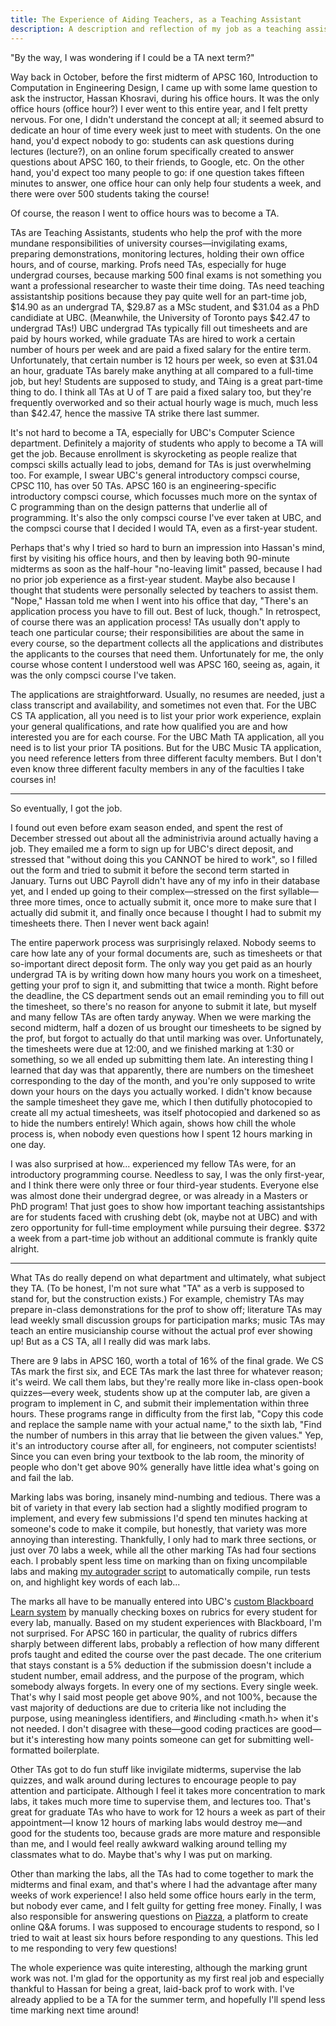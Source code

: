 ```yaml
---
title: The Experience of Aiding Teachers, as a Teaching Assistant
description: A description and reflection of my job as a teaching assistant for UBC's APSC160 course in a 2016 March blog post.
---
```


"By the way, I was wondering if I could be a TA next term?"

Way back in October, before the first midterm of APSC 160, Introduction to Computation in Engineering Design, I came up with some lame question to ask the instructor, Hassan Khosravi, during his office hours. It was the only office hours (office hour?) I ever went to this entire year, and I felt pretty nervous. For one, I didn't understand the concept at all; it seemed absurd to dedicate an hour of time every week just to meet with students. On the one hand, you'd expect nobody to go: students can ask questions during lectures (lecture?), on an online forum specifically created to answer questions about APSC 160, to their friends, to Google, etc. On the other hand, you'd expect too many people to go: if one question takes fifteen minutes to answer, one office hour can only help four students a week, and there were over 500 students taking the course!

Of course, the reason I went to office hours was to become a TA.

<!--more-->

TAs are Teaching Assistants, students who help the prof with the more mundane responsibilities of university courses—invigilating exams, preparing demonstrations, monitoring lectures, holding their own office hours, and of course, marking. Profs need TAs, especially for huge undergrad courses, because marking 500 final exams is not something you want a professional researcher to waste their time doing. TAs need teaching assistantship positions because they pay quite well for an part-time job, $14.90 as an undergrad TA, $29.87 as a MSc student, and $31.04 as a PhD candidiate at UBC. (Meanwhile, the University of Toronto pays $42.47 to undergrad TAs!) UBC undergrad TAs typically fill out timesheets and are paid by hours worked, while graduate TAs are hired to work a certain number of hours per week and are paid a fixed salary for the entire term. Unfortunately, that certain number is 12 hours per week, so even at $31.04 an hour, graduate TAs barely make anything at all compared to a full-time job, but hey! Students are supposed to study, and TAing is a great part-time thing to do. I think all TAs at U of T are paid a fixed salary too, but they're frequently overworked and so their actual hourly wage is much, much less than $42.47, hence the massive TA strike there last summer.

It's not hard to become a TA, especially for UBC's Computer Science department. Definitely a majority of students who apply to become a TA will get the job. Because enrollment is skyrocketing as people realize that compsci skills actually lead to jobs, demand for TAs is just overwhelming too. For example, I swear UBC's general introductory compsci course, CPSC 110, has over 50 TAs. APSC 160 is an engineering-specific introductory compsci course, which focusses much more on the syntax of C programming than on the design patterns that underlie all of programming. It's also the only compsci course I've ever taken at UBC, and the compsci course that I decided I would TA, even as a first-year student.

Perhaps that's why I tried so hard to burn an impression into Hassan's mind, first by visiting his office hours, and then by leaving both 90-minute midterms as soon as the half-hour "no-leaving limit" passed, because I had no prior job experience as a first-year student. Maybe also because I thought that students were personally selected by teachers to assist them. "Nope," Hassan told me when I went into his office that day, "There's an application process you have to fill out. Best of luck, though." In retrospect, of course there was an application process! TAs usually don't apply to teach one particular course; their responsibilities are about the same in every course, so the department collects all the applications and distributes the applicants to the courses that need them. Unfortunately for me, the only course whose content I understood well was APSC 160, seeing as, again, it was the only compsci course I've taken.

The applications are straightforward. Usually, no resumes are needed, just a class transcript and availability, and sometimes not even that. For the UBC CS TA application, all you need is to list your prior work experience, explain your general qualifications, and rate how qualified you are and how interested you are for each course. For the UBC Math TA application, all you need is to list your prior TA positions. But for the UBC Music TA application, you need reference letters from three different faculty members. But I don't even know three different faculty members in any of the faculties I take courses in!

<hr />

So eventually, I got the job.

I found out even before exam season ended, and spent the rest of December stressed out about all the administrivia around actually having a job. They emailed me a form to sign up for UBC's direct deposit, and stressed that "without doing this you CANNOT be hired to work", so I filled out the form and tried to submit it before the second term started in January. Turns out UBC Payroll didn't have any of my info in their database yet, and I ended up going to their complex—stressed on the first syllable—three more times, once to actually submit it, once more to make sure that I actually did submit it, and finally once because I thought I had to submit my timesheets there. Then I never went back again!

The entire paperwork process was surprisingly relaxed. Nobody seems to care how late any of your formal documents are, such as timesheets or that so-important direct deposit form. The only way you get paid as an hourly undergrad TA is by writing down how many hours you work on a timesheet, getting your prof to sign it, and submitting that twice a month. Right before the deadline, the CS department sends out an email reminding you to fill out the timesheet, so there's no reason for anyone to submit it late, but myself and many fellow TAs are often tardy anyway. When we were marking the second midterm, half a dozen of us brought our timesheets to be signed by the prof, but forgot to actually do that until marking was over. Unfortunately, the timesheets were due at 12:00, and we finished marking at 1:30 or something, so we all ended up submitting them late. An interesting thing I learned that day was that apparently, there are numbers on the timesheet corresponding to the day of the month, and you're only supposed to write down your hours on the days you actually worked. I didn't know because the sample timesheet they gave me, which I then dutifully photocopied to create all my actual timesheets, was itself photocopied and darkened so as to hide the numbers entirely! Which again, shows how chill the whole process is, when nobody even questions how I spent 12 hours marking in one day.

I was also surprised at how... experienced my fellow TAs were, for an introductory programming course. Needless to say, I was the only first-year, and I think there were only three or four third-year students. Everyone else was almost done their undergrad degree, or was already in a Masters or PhD program! That just goes to show how important teaching assistantships are for students faced with crushing debt (ok, maybe not at UBC) and with zero opportunity for full-time employment while pursuing their degree. $372 a week from a part-time job without an additional commute is frankly quite alright.

<hr />

What TAs do really depend on what department and ultimately, what subject they TA. (To be honest, I'm not sure what "TA" as a verb is supposed to stand for, but the construction exists.) For example, chemistry TAs may prepare in-class demonstrations for the prof to show off; literature TAs may lead weekly small discussion groups for participation marks; music TAs may teach an entire musicianship course without the actual prof ever showing up! But as a CS TA, all I really did was mark labs.

There are 9 labs in APSC 160, worth a total of 16% of the final grade. We CS TAs mark the first six, and ECE TAs mark the last three for whatever reason; it's weird. We call them labs, but they're really more like in-class open-book quizzes—every week, students show up at the computer lab, are given a program to implement in C, and submit their implementation within three hours. These programs range in difficulty from the first lab, "Copy this code and replace the sample name with your actual name," to the sixth lab, "Find the number of numbers in this array that lie between the given values." Yep, it's an introductory course after all, for engineers, not computer scientists! Since you can even bring your textbook to the lab room, the minority of people who don't get above 90% generally have little idea what's going on and fail the lab.

Marking labs was boring, insanely mind-numbing and tedious. There was a bit of variety in that every lab section had a slightly modified program to implement, and every few submissions I'd spend ten minutes hacking at someone's code to make it compile, but honestly, that variety was more annoying than interesting. Thankfully, I only had to mark three sections, or just over 70 labs a week, while all the other marking TAs had four sections each. I probably spent less time on marking than on fixing uncompilable labs and making <a href="https://github.com/eyqs/grd/releases/">my autograder script</a> to automatically compile, run tests on, and highlight key words of each lab...

The marks all have to be manually entered into UBC's <a href="http://elearning.ubc.ca/connect/">custom Blackboard Learn system</a> by manually checking boxes on rubrics for every student for every lab, manually. Based on my student experiences with Blackboard, I'm not surprised. For APSC 160 in particular, the quality of rubrics differs sharply between different labs, probably a reflection of how many different profs taught and edited the course over the past decade. The one criterium that stays constant is a 5% deduction if the submission doesn't include a student number, email address, and the purpose of the program, which somebody always forgets. In every one of my sections. Every single week. That's why I said most people get above 90%, and not 100%, because the vast majority of deductions are due to criteria like not including the purpose, using meaningless identifiers, and #including &lt;math.h&gt; when it's not needed. I don't disagree with these—good coding practices are good—but it's interesting how many points someone can get for submitting well-formatted boilerplate.

Other TAs got to do fun stuff like invigilate midterms, supervise the lab quizzes, and walk around during lectures to encourage people to pay attention and participate. Although I feel it takes more concentration to mark labs, it takes much more time to supervise them, and lectures too. That's great for graduate TAs who have to work for 12 hours a week as part of their appointment—I know 12 hours of marking labs would destroy me—and good for the students too, because grads are more mature and responsible than me, and I would feel really awkward walking around telling my classmates what to do. Maybe that's why I was put on marking.

Other than marking the labs, all the TAs had to come together to mark the midterms and final exam, and that's where I had the advantage after many weeks of work experience! I also held some office hours early in the term, but nobody ever came, and I felt guilty for getting free money. Finally, I was also responsible for answering questions on <a href="https://piazza.com/">Piazza</a>, a platform to create online Q&A forums. I was supposed to encourage students to respond, so I tried to wait at least six hours before responding to any questions. This led to me responding to very few questions!

The whole experience was quite interesting, although the marking grunt work was not. I'm glad for the opportunity as my first real job and especially thankful to Hassan for being a great, laid-back prof to work with. I've already applied to be a TA for the summer term, and hopefully I'll spend less time marking next time around!
